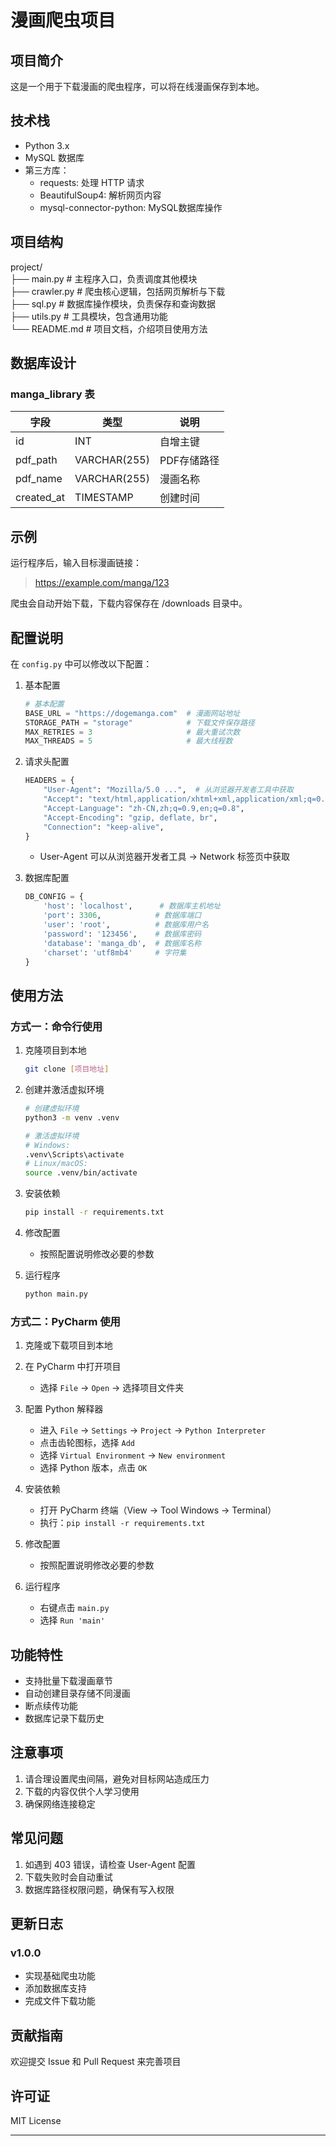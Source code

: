 # 漫画爬虫项目

## 项目简介
这是一个用于下载漫画的爬虫程序，可以将在线漫画保存到本地。

## 技术栈
- Python 3.x
- MySQL 数据库
- 第三方库：
  - requests: 处理 HTTP 请求
  - BeautifulSoup4: 解析网页内容
  - mysql-connector-python: MySQL数据库操作

## 项目结构
project/\
├── main.py          # 主程序入口，负责调度其他模块\
├── crawler.py       # 爬虫核心逻辑，包括网页解析与下载\
├── sql.py           # 数据库操作模块，负责保存和查询数据\
├── utils.py         # 工具模块，包含通用功能\
└── README.md        # 项目文档，介绍项目使用方法

## 数据库设计

### manga_library 表
| 字段 | 类型 | 说明 |
|------|------|------|
| id | INT | 自增主键 |
| pdf_path | VARCHAR(255) | PDF存储路径 |
| pdf_name | VARCHAR(255) | 漫画名称 |
| created_at | TIMESTAMP | 创建时间 |

## 示例
运行程序后，输入目标漫画链接：
> https://example.com/manga/123

爬虫会自动开始下载，下载内容保存在 /downloads 目录中。


## 配置说明

在 `config.py` 中可以修改以下配置：

1. 基本配置
   ```python
   # 基本配置
   BASE_URL = "https://dogemanga.com"  # 漫画网站地址
   STORAGE_PATH = "storage"            # 下载文件保存路径
   MAX_RETRIES = 3                     # 最大重试次数
   MAX_THREADS = 5                     # 最大线程数
   ```

2. 请求头配置
   ```python
   HEADERS = {
       "User-Agent": "Mozilla/5.0 ...",  # 从浏览器开发者工具中获取
       "Accept": "text/html,application/xhtml+xml,application/xml;q=0.9,image/webp,*/*;q=0.8",
       "Accept-Language": "zh-CN,zh;q=0.9,en;q=0.8",
       "Accept-Encoding": "gzip, deflate, br",
       "Connection": "keep-alive",
   }
   ```
   - User-Agent 可以从浏览器开发者工具 -> Network 标签页中获取

3. 数据库配置
   ```python
   DB_CONFIG = {
       'host': 'localhost',      # 数据库主机地址
       'port': 3306,            # 数据库端口
       'user': 'root',          # 数据库用户名
       'password': '123456',    # 数据库密码
       'database': 'manga_db',  # 数据库名称
       'charset': 'utf8mb4'     # 字符集
   }
   ```

## 使用方法

### 方式一：命令行使用
1. 克隆项目到本地
   ```bash
   git clone [项目地址]
   ```

2. 创建并激活虚拟环境
   ```bash
   # 创建虚拟环境
   python3 -m venv .venv
   
   # 激活虚拟环境
   # Windows:
   .venv\Scripts\activate
   # Linux/macOS:
   source .venv/bin/activate
   ```

3. 安装依赖
   ```bash
   pip install -r requirements.txt
   ```

4. 修改配置
   - 按照配置说明修改必要的参数

5. 运行程序
   ```bash
   python main.py
   ```

### 方式二：PyCharm 使用
1. 克隆或下载项目到本地

2. 在 PyCharm 中打开项目
   - 选择 `File` -> `Open` -> 选择项目文件夹

3. 配置 Python 解释器
   - 进入 `File` -> `Settings` -> `Project` -> `Python Interpreter`
   - 点击齿轮图标，选择 `Add`
   - 选择 `Virtual Environment` -> `New environment`
   - 选择 Python 版本，点击 `OK`

4. 安装依赖
   - 打开 PyCharm 终端（View -> Tool Windows -> Terminal）
   - 执行：`pip install -r requirements.txt`

5. 修改配置
   - 按照配置说明修改必要的参数

6. 运行程序
   - 右键点击 `main.py`
   - 选择 `Run 'main'`

## 功能特性
- 支持批量下载漫画章节
- 自动创建目录存储不同漫画
- 断点续传功能
- 数据库记录下载历史

## 注意事项
1. 请合理设置爬虫间隔，避免对目标网站造成压力
2. 下载的内容仅供个人学习使用
3. 确保网络连接稳定

## 常见问题
1. 如遇到 403 错误，请检查 User-Agent 配置
2. 下载失败时会自动重试
3. 数据库路径权限问题，确保有写入权限

## 更新日志
### v1.0.0
- 实现基础爬虫功能
- 添加数据库支持
- 完成文件下载功能

## 贡献指南
欢迎提交 Issue 和 Pull Request 来完善项目

## 许可证
MIT License

---
